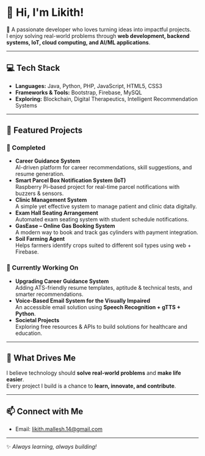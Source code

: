 # 👋 Hi, I'm Likith!  

🌟 A passionate developer who loves turning ideas into impactful projects.  
I enjoy solving real-world problems through **web development, backend systems, IoT, cloud computing, and AI/ML applications**.  

---

## 💻 Tech Stack
- **Languages:** Java, Python, PHP, JavaScript, HTML5, CSS3  
- **Frameworks & Tools:** Bootstrap, Firebase, MySQL  
- **Exploring:** Blockchain, Digital Therapeutics, Intelligent Recommendation Systems  

---

## 🚀 Featured Projects  

### 🔹 Completed
- **Career Guidance System**  
  AI-driven platform for career recommendations, skill suggestions, and resume generation.  
- **Smart Parcel Box Notification System (IoT)**  
  Raspberry Pi–based project for real-time parcel notifications with buzzers & sensors.  
- **Clinic Management System**  
  A simple yet effective system to manage patient and clinic data digitally.  
- **Exam Hall Seating Arrangement**  
  Automated exam seating system with student schedule notifications.  
- **GasEase – Online Gas Booking System**  
  A modern way to book and track gas cylinders with payment integration.  
- **Soil Farming Agent**  
  Helps farmers identify crops suited to different soil types using web + Firebase.  

### 🔹 Currently Working On
- **Upgrading Career Guidance System**  
  Adding ATS-friendly resume templates, aptitude & technical tests, and smarter recommendations.  
- **Voice-Based Email System for the Visually Impaired**  
  An accessible email solution using **Speech Recognition + gTTS + Python**.  
- **Societal Projects**  
  Exploring free resources & APIs to build solutions for healthcare and education.  

---

## 🌱 What Drives Me
I believe technology should **solve real-world problems** and **make life easier**.  
Every project I build is a chance to **learn, innovate, and contribute**.  

---

## 📫 Connect with Me

- Email: likith.mallesh.14@gmail.com  

---
✨ *Always learning, always building!*  
